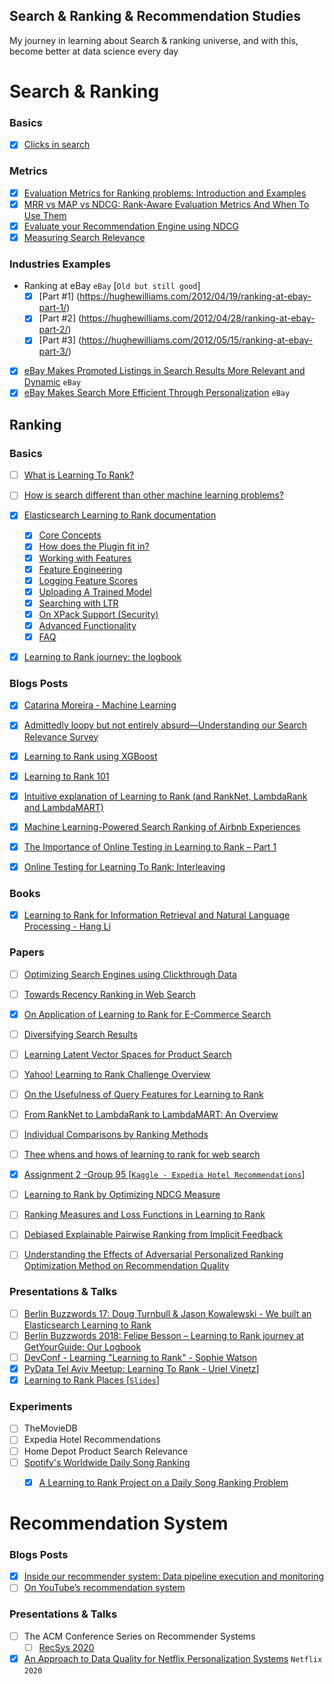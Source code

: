## Search & Ranking & Recommendation Studies

My journey in learning about Search & ranking universe, and with this, become better at data science every day

# Search & Ranking 

### Basics
- [x] [Clicks in search](https://hughewilliams.com/2012/04/12/clicks-in-search/)
### Metrics
- [x] [Evaluation Metrics for Ranking problems: Introduction and Examples](https://queirozf.com/entries/evaluation-metrics-for-ranking-problems-introduction-and-examples)
- [x] [MRR vs MAP vs NDCG: Rank-Aware Evaluation Metrics And When To Use Them](https://medium.com/swlh/rank-aware-recsys-evaluation-metrics-5191bba16832)
- [x] [Evaluate your Recommendation Engine using NDCG](https://towardsdatascience.com/evaluate-your-recommendation-engine-using-ndcg-759a851452d1)
- [x] [Measuring Search Relevance](https://hughewilliams.com/2014/10/11/measuring-search-relevance/)

### Industries Examples
- Ranking at eBay `eBay` [`Old but still good`]
    - [x] [Part #1] (https://hughewilliams.com/2012/04/19/ranking-at-ebay-part-1/)
    - [x] [Part #2] (https://hughewilliams.com/2012/04/28/ranking-at-ebay-part-2/)
    - [x] [Part #3] (https://hughewilliams.com/2012/05/15/ranking-at-ebay-part-3/)
- [x] [eBay Makes Promoted Listings in Search Results More Relevant and Dynamic](https://tech.ebayinc.com/product/ebay-makes-promoted-listings-in-search-results-more-relevant-and-dynamic/) `eBay`
- [x] [eBay Makes Search More Efficient Through Personalization](https://tech.ebayinc.com/product/ebay-makes-search-more-efficient-through-personalization/) `eBay`

## Ranking

### Basics
- [ ] [What is Learning To Rank?](https://opensourceconnections.com/blog/2017/02/24/what-is-learning-to-rank/)
- [ ] [How is search different than other machine learning problems?](https://opensourceconnections.com/blog/2017/08/03/search-as-machine-learning-prob/)
- [x] [Elasticsearch Learning to Rank documentation](https://elasticsearch-learning-to-rank.readthedocs.io/en/latest/index.html)
    - [x] [Core Concepts](https://elasticsearch-learning-to-rank.readthedocs.io/en/latest/core-concepts.html)
    - [x] [How does the Plugin fit in?](https://elasticsearch-learning-to-rank.readthedocs.io/en/latest/fits-in.html)
    - [x] [Working with Features](https://elasticsearch-learning-to-rank.readthedocs.io/en/latest/building-features.html)
    - [x] [Feature Engineering](https://elasticsearch-learning-to-rank.readthedocs.io/en/latest/feature-engineering.html)
    - [x] [Logging Feature Scores](https://elasticsearch-learning-to-rank.readthedocs.io/en/latest/logging-features.html)
    - [x] [Uploading A Trained Model](https://elasticsearch-learning-to-rank.readthedocs.io/en/latest/training-models.html)
    - [x] [Searching with LTR](https://elasticsearch-learning-to-rank.readthedocs.io/en/latest/searching-with-your-model.html)
    - [x] [On XPack Support (Security)](https://elasticsearch-learning-to-rank.readthedocs.io/en/latest/x-pack.html)
    - [x] [Advanced Functionality](https://elasticsearch-learning-to-rank.readthedocs.io/en/latest/advanced-functionality.html)
    - [x] [FAQ](https://elasticsearch-learning-to-rank.readthedocs.io/en/latest/faq.html)
- [x] [Learning to Rank journey: the logbook](https://inside.getyourguide.com/blog/2018/9/21/relevant/learning-to-rank-journey-the-logbook)



### Blogs Posts
- [x] [Catarina Moreira - Machine Learning](http://web.ist.utl.pt/~catarina.p.moreira/machine_learning.html#LambdaMART)
- [x] [Admittedly loopy but not entirely absurd—Understanding our Search Relevance Survey](https://diff.wikimedia.org/2017/09/19/search-relevance-survey/)
- [x] [Learning to Rank using XGBoost](https://medium.com/predictly-on-tech/learning-to-rank-using-xgboost-83de0166229d)
- [x] [Learning to Rank 101](https://medium.com/@purbon/learning-to-rank-101-5755f2797a3a)
- [x] [Intuitive explanation of Learning to Rank (and RankNet, LambdaRank and LambdaMART)](https://medium.com/@nikhilbd/intuitive-explanation-of-learning-to-rank-and-ranknet-lambdarank-and-lambdamart-fe1e17fac418)
- [x] [Machine Learning-Powered Search Ranking of Airbnb Experiences](https://medium.com/airbnb-engineering/machine-learning-powered-search-ranking-of-airbnb-experiences-110b4b1a0789)
- [x] [The Importance of Online Testing in Learning to Rank – Part 1](https://sease.io/2020/04/the-importance-of-online-testing-in-learning-to-rank-part-1.html)
- [x] [Online Testing for Learning To Rank: Interleaving](https://sease.io/2020/05/online-testing-for-learning-to-rank-interleaving.html)


### Books
- [x] [Learning to Rank for Information Retrieval and Natural Language Processing - Hang Li](https://www.iro.umontreal.ca/~nie/IFT6255/Books/Learning-to-rank.pdf)


### Papers
- [ ] [Optimizing Search Engines using Clickthrough Data](https://www.cs.cornell.edu/people/tj/publications/joachims_02c.pdf)
- [ ] [Towards Recency Ranking in Web Search](http://www.wsdm-conference.org/2010/proceedings/docs/p11.pdf)
- [X] [On Application of Learning to Rank for E-Commerce Search](https://arxiv.org/pdf/1903.04263.pdf)
- [ ] [Diversifying Search Results](microsoft.com/en-us/research/wp-content/uploads/2009/02/diversifying-wsdm09.pdf)
- [ ] [Learning Latent Vector Spaces for Product Search](https://arxiv.org/pdf/1608.07253.pdf)
- [ ] [Yahoo! Learning to Rank Challenge Overview](http://proceedings.mlr.press/v14/chapelle11a/chapelle11a.pdf)
- [ ] [On the Usefulness of Query Features for Learning to Rank
](http://citeseerx.ist.psu.edu/viewdoc/download?doi=10.1.1.255.6225&rep=rep1&type=pdf)
- [ ] [From RankNet to LambdaRank to LambdaMART: An Overview](https://www.microsoft.com/en-us/research/wp-content/uploads/2016/02/MSR-TR-2010-82.pdf)
- [ ] [Individual Comparisons by Ranking Methods](https://sci2s.ugr.es/keel/pdf/algorithm/articulo/wilcoxon1945.pdf)
- [ ] [Thee whens and hows of learning to rank for web search](https://citeseerx.ist.psu.edu/viewdoc/download?doi=10.1.1.298.5217&rep=rep1&type=pdf)
- [x] [Assignment 2 -Group 95 [`Kaggle - Expedia Hotel Recommendations`]](https://static.abijith.net/DMT.pdf)
- [ ] [Learning to Rank by Optimizing NDCG Measure](https://proceedings.neurips.cc/paper/2009/file/b3967a0e938dc2a6340e258630febd5a-Paper.pdf)
- [ ] [Ranking Measures and Loss Functions in Learning to Rank](https://proceedings.neurips.cc/paper/2009/file/2f55707d4193dc27118a0f19a1985716-Paper.pdf)
- [ ] [Debiased Explainable Pairwise Ranking from Implicit Feedback](https://arxiv.org/pdf/2107.14768.pdf)
- [ ] [Understanding the Effects of Adversarial Personalized Ranking Optimization Method on Recommendation Quality](https://arxiv.org/pdf/2107.13876.pdf)


### Presentations & Talks
- [ ] [Berlin Buzzwords 17: Doug Turnbull & Jason Kowalewski - We built an Elasticsearch Learning to Rank](https://www.youtube.com/watch?v=JqqtWfZQUTU&list=PLq-odUc2x7i-9Nijx-WfoRMoAfHC9XzTt&index=6&ab_channel=PlainSchwarz)
- [ ] [Berlin Buzzwords 2018: Felipe Besson – Learning to Rank journey at GetYourGuide: Our Logbook](https://www.youtube.com/watch?v=bZ3Z_rD2q1E&ab_channel=PlainSchwarz)
- [ ] [DevConf - Learning "Learning to Rank" - Sophie Watson](https://www.youtube.com/watch?v=7teudGhdnqo&ab_channel=DevConf)
- [X] [PyData Tel Aviv Meetup: Learning To Rank - Uriel Vinetz](https://www.youtube.com/watch?v=_GDuUwhvCK0&ab_channel=PyData)]
- [X] [Learning to Rank Places [`Slides`]](https://prof.bht-berlin.de/fileadmin/prof/aloeser/shuaib_ltr_places_defence.pdf)

### Experiments
- [ ] TheMovieDB
- [ ] Expedia Hotel Recommendations
- [ ] Home Depot Product Search Relevance
- [ ] [Spotify's Worldwide Daily Song Ranking](https://www.kaggle.com/edumucelli/spotifys-worldwide-daily-song-ranking)
    - [X] [A Learning to Rank Project on a Daily Song Ranking Problem](https://sease.io/2020/12/a-learning-to-rank-project-on-a-daily-song-ranking-problem.html)


# Recommendation System

### Blogs Posts
- [x] [Inside our recommender system: Data pipeline execution and monitoring](https://inside.getyourguide.com/blog/2020/7/8/recommender-systems-pipeline-monitoring-getyourguide)
- [ ] [On YouTube’s recommendation system](https://blog.youtube/inside-youtube/on-youtubes-recommendation-system/)

### Presentations & Talks
- [ ] The ACM Conference Series on Recommender Systems
    - [ ] [RecSys 2020](https://www.youtube.com/watch?v=Xm0uUu3RZDM&list=PLaZufLfJumb-cVIEsyg4CFocuq4WsvjED&ab_channel=ACMRecSys)
- [X] [An Approach to Data Quality for Netflix Personalization Systems](https://www.youtube.com/watch?v=t7vHpA39TXM) `Netflix` `2020`